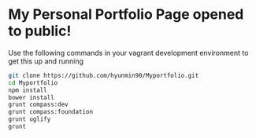 # My Personal Portfolio Page opened to public!
Use the following commands in your vagrant development environment to get this up and running
```bash
git clone https://github.com/hyunmin90/Myportfolio.git
cd Myportfolio
npm install
bower install
grunt compass:dev
grunt compass:foundation
grunt uglify
grunt
```
